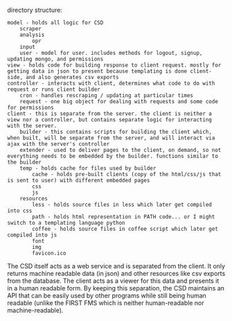 directory structure:

	model - holds all logic for CSD
		scraper
		analysis
			opr
		input
		user - model for user. includes methods for logout, signup, updating mongo, and permissions
	view - holds code for building response to client request. mostly for getting data in json to present because templating is done client-side, and also generates csv exports
	controller - interacts with client, determines what code to do with request or runs client builder
		cron - handles rescraping / updating at particular times
		request - one big object for dealing with requests and some code for permissions
	client - this is separate from the server. the client is neither a view nor a controller, but contains separate logic for interacting with the server. 
		builder - this contains scripts for building the client which, when built, will be separate from the server, and will interact via ajax with the server's controller
		extender - used to deliver pages to the client, on demand, so not everything needs to be embedded by the builder. functions similar to the builder
		temp - holds cache for files used by builder
			cache - holds pre-built clients (copy of the html/css/js that is sent to user) with different embedded pages
			css
			js
		resources
			less - holds source files in less which later get compiled into css
			path - holds html representation in PATH code... or I might switch to a templating language python
			coffee - holds source files in coffee script which later get compiled into js
			font
			img
			favicon.ico

The CSD itself acts as a web service and is separated from the client. It only returns machine readable data (in json) and other resources like csv exports from the database. The client acts as a viewer for this data and presents it in a human readable form. By keeping this separation, the CSD maintains an API that can be easily used by other programs while still being human readable (unlike the FIRST FMS which is neither human-readable nor machine-readable).